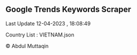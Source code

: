 

## Google Trends Keywords Scraper 
 
Last Update 12-04-2023 , 18:08:49

Country List :
VIETNAM.json



© Abdul Muttaqin 
